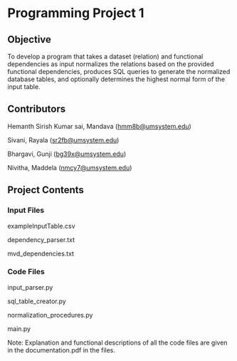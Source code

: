 
# Programming Project 1


## Objective
To develop a program that takes a dataset (relation) and functional dependencies as input normalizes the relations based on the provided functional dependencies, produces SQL queries to generate the normalized database tables, and optionally determines the highest normal form of the input table.


## Contributors
Hemanth Sirish Kumar sai, Mandava (hmm8b@umsystem.edu)

Sivani, Rayala (sr2fb@umsystem.edu)

Bhargavi, Gunji (bg39x@umsystem.edu)

Nivitha, Maddela (nmcy7@umsystem.edu)


## Project Contents
### Input Files
  exampleInputTable.csv

  dependency_parser.txt

  mvd_dependencies.txt


### Code Files
  input_parser.py

  sql_table_creator.py

  normalization_procedures.py

  main.py

Note: Explanation and functional descriptions of all the code files are given in the documentation.pdf in the files.